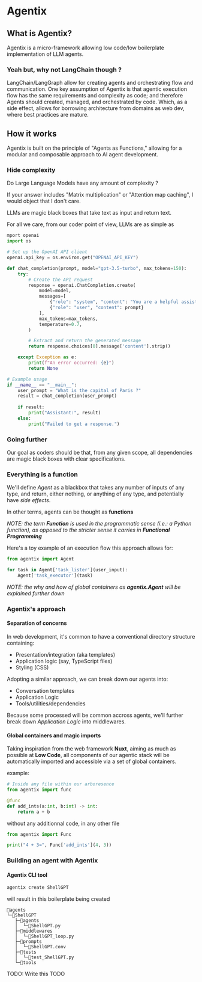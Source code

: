 # Agentix

## What is Agentix?
Agentix is a micro-framework allowing low code/low boilerplate implementation of LLM agents.

### Yeah but, why not LangChain though ?
LangChain/LangGraph allow for creating agents and orchestrating flow and communication.
One key assumption of Agentix is that agentic execution flow has the same requirements and complexity as code; and therefore Agents should created, managed, and orchestrated by code.
Which, as a side effect, allows for borrowing architecture from domains as web dev, where best practices are mature.

## How it works
Agentix is built on the principle of "Agents as Functions," allowing for a modular and composable approach to AI agent development.

### Hide complexity
Do Large Language Models have any amount of complexity ?

If your answer includes "Matrix multiplication" or "Attention map caching", I would object that I don't care.

LLMs are magic black boxes that take text as input and return text.

For all we care, from our coder point of view, LLMs are as simple as
```python
mport openai
import os

# Set up the OpenAI API client
openai.api_key = os.environ.get("OPENAI_API_KEY")

def chat_completion(prompt, model="gpt-3.5-turbo", max_tokens=150):
    try:
        # Create the API request
        response = openai.ChatCompletion.create(
            model=model,
            messages=[
                {"role": "system", "content": "You are a helpful assistant."},
                {"role": "user", "content": prompt}
            ],
            max_tokens=max_tokens,
            temperature=0.7,
        )

        # Extract and return the generated message
        return response.choices[0].message['content'].strip()

    except Exception as e:
        print(f"An error occurred: {e}")
        return None

# Example usage
if __name__ == "__main__":
    user_prompt = "What is the capital of Paris ?"
    result = chat_completion(user_prompt)
    
    if result:
        print("Assistant:", result)
    else:
        print("Failed to get a response.")
```

### Going further

Our goal as coders should be that, from any given scope, all dependencies are magic black boxes with clear specifications.

### Everything is a function

We'll define *Agent* as a blackbox that takes any number of inputs of any type, and return, either nothing, or anything of any type, and potentially have *side effects*.

In other terms, agents can be thought as **functions**

*NOTE: the term **Function** is used in the programmatic sense (i.e.: a Python function), as opposed to the stricter sense it carries in **Functional Programming***

Here's a toy example of an execution flow this approach allows for:
```python
from agentix import Agent

for task in Agent['task_lister'](user_input):
    Agent['task_executor'](task)
```

*NOTE: the why and how of global containers as **agentix.Agent** will be explained further down*

### Agentix's approach

#### Separation of concerns
In web development, it's common to have a conventional directory structure containing:
- Presentation/integration (aka templates)
- Application logic (say, TypeScript files)
- Styling (CSS)

Adopting a similar approach, we can break down our agents into:
- Conversation templates
- Application Logic
- Tools/utilities/dependencies

Because some processed will be common accross agents, we'll further break down *Application Logic* into middlewares.

#### Global containers and magic imports

Taking inspiration from the web framework **Nuxt**, aiming as much as possible at **Low Code**, all components of our agentic stack will be automatically imported and accessible via a set of global containers.

example:
```python
# Inside any file within our arboresence
from agentix import func

@func
def add_ints(a:int, b:int) -> int:
    return a + b
```

without any additionnal code, in any other file
```python
from agentix import Func

print("4 + 3=", Func['add_ints'](4, 3))
```

### Building an agent with Agentix

#### Agentix CLI tool

```bash
agentix create ShellGPT
```

will result in this boilerplate being created

```
📁agents
└─📁ShellGPT
   ├─📁agents
   │  └─📄ShellGPT.py
   ├─📁middlewares
   │  └─📄ShellGPT_loop.py
   ├─📁prompts
   │  └─📄ShellGPT.conv
   ├─📁tests
   │  └─📄test_ShellGPT.py
   └─📁tools
```


TODO: Write this TODO